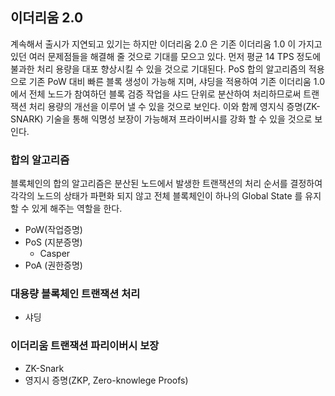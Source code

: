 ## 이더리움 2.0

계속해서 출시가 지연되고 있기는 하지만 이더리움 2.0 은 기존 이더리움 1.0 이 가지고 있던 여러 문제점들을 해결해 줄 것으로 기대를 모으고 있다.  먼저 평균 14 TPS 정도에 불과한 처리 용량을 대포 향상시킬 수 있을 것으로 기대된다. PoS 합의 알고리즘의 적용으로 기존 PoW 대비 빠른 블록 생성이 가능해 지며, 샤딩을 적용하여 기존 이더리움 1.0 에서 전체 노드가 참여하던 블록 검증 작업을 샤드 단위로 분산하여 처리하므로써 트랜잭션 처리 용량의 개선을 이루어 낼 수 있을 것으로 보인다.
이와 함께 영지식 증명(ZK-SNARK) 기술을 통해 익명성 보장이 가능해져 프라이버시를 강화 할 수 있을 것으로 보인다.

### 합의 알고리즘

블록체인의 합의 알고리즘은 분산된 노드에서 발생한 트랜잭션의 처리 순서를 결정하여 각각의 노드의 상태가 파편화 되지 않고 전체 블록체인이 하나의 Global State 를 유지할 수 있게 해주는 역할을 한다. 

 - PoW(작업증명)
 - PoS (지분증명)
	 - Casper
- PoA (권한증명)

### 대용량 블록체인 트랜잭션 처리
- 샤딩

### 이더리움 트랜잭션 파리이버시 보장
- ZK-Snark
- 영지시 증명(ZKP, Zero-knowlege Proofs)
